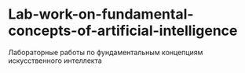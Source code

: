 # Lab-work-on-fundamental-concepts-of-artificial-intelligence
Лабораторные работы по фундаментальным концепциям искусственного интеллекта
